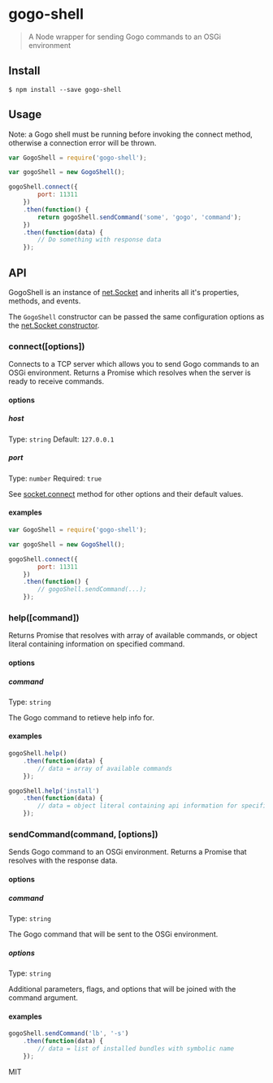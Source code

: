# gogo-shell

> A Node wrapper for sending Gogo commands to an OSGi environment


## Install

```
$ npm install --save gogo-shell
```


## Usage

Note: a Gogo shell must be running before invoking the connect method, otherwise a connection error will be thrown.

```js
var GogoShell = require('gogo-shell');

var gogoShell = new GogoShell();

gogoShell.connect({
		port: 11311
	})
	.then(function() {
		return gogoShell.sendCommand('some', 'gogo', 'command');
	})
	.then(function(data) {
		// Do something with response data
	});

```


## API

GogoShell is an instance of [net.Socket](https://nodejs.org/api/net.html#net_class_net_socket) and inherits all it's properties, methods, and events.

The `GogoShell` constructor can be passed the same configuration options as the [net.Socket constructor](https://nodejs.org/api/net.html#net_new_net_socket_options).


### connect([options])

Connects to a TCP server which allows you to send Gogo commands to an OSGi environment. Returns a Promise which resolves when the server is ready to receive commands.

#### options

##### host

Type: `string`
Default: `127.0.0.1`

##### port

Type: `number`
Required: `true`

See [socket.connect](https://nodejs.org/api/net.html#net_socket_connect_options_connectlistener) method for other options and their default values.

#### examples

```js
var GogoShell = require('gogo-shell');

var gogoShell = new GogoShell();

gogoShell.connect({
		port: 11311
	})
	.then(function() {
		// gogoShell.sendCommand(...);
	});
```


### help([command])

Returns Promise that resolves with array of available commands, or object literal containing information on specified command.

#### options

##### command

Type: `string`

The Gogo command to retieve help info for.

#### examples

```js
gogoShell.help()
	.then(function(data) {
		// data = array of available commands
	});
```

```js
gogoShell.help('install')
	.then(function(data) {
		// data = object literal containing api information for specified command
	});
```


### sendCommand(command, [options])

Sends Gogo command to an OSGi environment. Returns a Promise that resolves with the response data.

#### options

##### command

Type: `string`

The Gogo command that will be sent to the OSGi environment.

##### options

Type: `string`

Additional parameters, flags, and options that will be joined with the command argument.

#### examples

```js
gogoShell.sendCommand('lb', '-s')
	.then(function(data) {
		// data = list of installed bundles with symbolic name
	});
```

MIT

